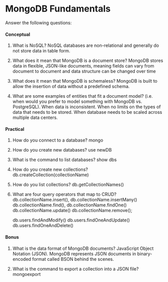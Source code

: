 # MongoDB Fundamentals

Answer the following questions:

#### Conceptual

1.  What is NoSQL?
    NoSQL databases are non-relational and generally do not store data in table form.

1.  What does it mean that MongoDB is a document store?
    MongoDB stores data in flexible, JSON-like documents, meaning fields can vary from document to document and data structure can be changed over time

1.  What does it mean that MongoDB is schemaless?
    MongoDB is built to allow the insertion of data without a predefined schema.

1.  What are some examples of entities that fit a document model? (i.e. when would you prefer to model something with MongoDB vs. PostgreSQL).
    When data is inconsistent. When no limits on the types of data that needs to be stored. When database needs to be scaled across multiple data centers.

#### Practical

1.  How do you connect to a database?
    mongo

1.  How do you create new databases?
    use newDB

1.  What is the command to list databases?
    show dbs

1.  How do you create new collections?
    db.createCollection(collectionName)

1.  How do you list collections?
    db.getCollectionNames()

1.  What are four query operators that map to CRUD?
    db.collectionName.insert(), db.collectionName.insertMany()
    db.collectionName.find(), db.collectionName.findOne()
    db.collectionName.update()
    db.collectionName.remove();

    db.users.findAndModify()
    db.users.findOneAndUpdate()
    db.users.findOneAndDelete()

#### Bonus

1.  What is the data format of MongoDB documents?
    JavaScript Object Notation (JSON). MongoDB represents JSON documents in binary-encoded format called BSON behind the scenes.

1.  What is the command to export a collection into a JSON file?
    mongoexport

